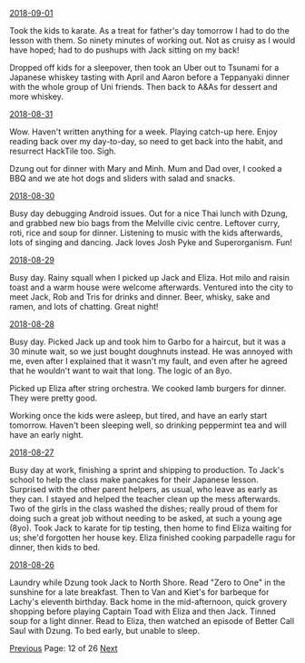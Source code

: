 [2018-09-01](/diary/2018/09/01.md)

Took the kids to karate. As a treat for father's day tomorrow I had to do the lesson with them. So ninety minutes of working out. Not as cruisy as I would have hoped; had to do pushups with Jack sitting on my back!

Dropped off kids for a sleepover, then took an Uber out to Tsunami for a Japanese whiskey tasting with April and Aaron before a Teppanyaki dinner with the whole group of Uni friends. Then back to A&As for dessert and more whiskey.

[2018-08-31](/diary/2018/08/31.md)

Wow. Haven't written anything for a week. Playing catch-up here. Enjoy reading back over my day-to-day, so need to get back into the habit, and resurrect HackTile too. Sigh.

Dzung out for dinner with Mary and Minh. Mum and Dad over, I cooked a BBQ and we ate hot dogs and sliders with salad and snacks.

[2018-08-30](/diary/2018/08/30.md)

Busy day debugging Android issues. Out for a nice Thai lunch with Dzung, and grabbed new bio bags from the Melville civic centre. Leftover curry, roti, rice and soup for dinner. Listening to music with the kids afterwards, lots of singing and dancing. Jack loves Josh Pyke and Superorganism. Fun!

[2018-08-29](/diary/2018/08/29.md)

Busy day. Rainy squall when I picked up Jack and Eliza. Hot milo and raisin toast and a warm house were welcome afterwards. Ventured into the city to meet Jack, Rob and Tris for drinks and dinner. Beer, whisky, sake and ramen, and lots of chatting. Great night!

[2018-08-28](/diary/2018/08/28.md)

Busy day. Picked Jack up and took him to Garbo for a haircut, but it was a 30 minute wait, so we just bought doughnuts instead. He was annoyed with me, even after I explained that it wasn't my fault, and even after he agreed that he wouldn't want to wait that long. The logic of an 8yo.

Picked up Eliza after string orchestra. We cooked lamb burgers for dinner. They were pretty good.

Working once the kids were asleep, but tired, and have an early start tomorrow. Haven't been sleeping well, so drinking peppermint tea and will have an early night.

[2018-08-27](/diary/2018/08/27.md)

Busy day at work, finishing a sprint and shipping to production. To Jack's school to help the class make pancakes for their Japanese lesson. Surprised with the other parent helpers, as usual, who leave as early as they can. I stayed and helped the teacher clean up the mess afterwards. Two of the girls in the class washed the dishes; really proud of them for doing such a great job without needing to be asked, at such a young age (8yo). Took Jack to karate for tip testing, then home to find Eliza waiting for us; she'd forgotten her house key. Eliza finished cooking parpadelle ragu for dinner, then kids to bed.

[2018-08-26](/diary/2018/08/26.md)

Laundry while Dzung took Jack to North Shore. Read "Zero to One" in the sunshine for a late breakfast. Then to Van and Kiet's for barbeque for Lachy's eleventh birthday. Back home in the mid-afternoon, quick grovery shopping before playing Captain Toad with Eliza and then Jack. Tinned soup for a light dinner. Read to Eliza, then watched an episode of Better Call Saul with Dzung. To bed early, but unable to sleep.

[Previous](/diary/page11) Page: 12 of 26 [Next](/diary/page13)